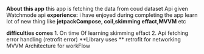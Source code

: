 **About this app** 
  this app is fetching the data from coud dataset Api given Watchmode api 
**experience:**
    i have enjoyed during completing the app learn lot of new thing like **jetpackCompose, coil,skimming effact,MVVM** etc 

**difficulties comes** 
    1. On time Of learning skimming effact 
    2. Api fetching error handling (retrofit error)
**Library uses **
  retrofit for networking
  MVVM Architecture for workFlow 

  
